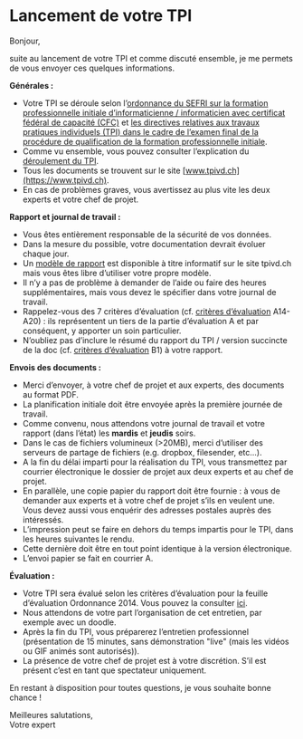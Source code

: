 # Lancement de votre TPI

Bonjour,

suite au lancement de votre TPI et comme discuté ensemble, je me permets de vous 
envoyer ces quelques informations.


**Générales :**

  * Votre TPI se déroule selon l’[ordonnance du SEFRI sur la formation
    professionnelle initiale d’informaticienne / informaticien avec certificat
    fédéral de capacité (CFC)] et [les directives relatives aux travaux pratiques
    individuels (TPI) dans le cadre de l’examen final de la procédure de
    qualification de la formation professionnelle initiale].
  * Comme vu ensemble, vous pouvez consulter l’explication du [déroulement du TPI].
  * Tous les documents se trouvent sur le site [www.tpivd.ch](https://www.tpivd.ch).
  * En cas de problèmes graves, vous avertissez au plus vite les deux experts et
    votre chef de projet.


**Rapport et journal de travail :**

  * Vous êtes entièrement responsable de la sécurité de vos données.
  * Dans la mesure du possible, votre documentation devrait évoluer chaque jour.
  * Un [modèle de rapport] est disponible à titre informatif sur le site tpivd.ch 
    mais vous êtes libre d’utiliser votre propre modèle.
  * Il n’y a pas de problème à demander de l’aide ou faire des heures
    supplémentaires, mais vous devez le spécifier dans votre journal de travail.
  * Rappelez-vous des 7 critères d’évaluation (cf. [critères d’évaluation] 
    A14-A20) : ils représentent un tiers de la partie d’évaluation A et par
    conséquent, y apporter un soin particulier.
  * N’oubliez pas d’inclure le résumé du rapport du TPI / version succincte de 
    la doc (cf. [critères d’évaluation] B1) à votre rapport.


**Envois des documents :**

  * Merci d’envoyer, à votre chef de projet et aux experts, des documents au 
    format PDF.
  * La planification initiale doit être envoyée après la première journée de 
    travail.
  * Comme convenu, nous attendons votre journal de travail et votre rapport 
    (dans l’état) les **mardis** et **jeudis** soirs.
  * Dans le cas de fichiers volumineux (>20MB), merci d’utiliser des serveurs de 
    partage de fichiers (e.g. dropbox, filesender, etc...).
  * A la fin du délai imparti pour la réalisation du TPI, vous transmettez par 
    courrier électronique le dossier de projet aux deux experts et au chef de 
    projet.
  * En parallèle, une copie papier du rapport doit être fournie : à vous de 
    demander aux experts et à votre chef de projet s’ils en veulent une. Vous
    devez aussi vous enquérir des adresses postales auprès des intéressés.
  * L’impression peut se faire en dehors du temps impartis pour le TPI, dans les
    heures suivantes le rendu.
  * Cette dernière doit être en tout point identique à la version électronique.
  * L’envoi papier se fait en courrier A.


**Évaluation :**

  * Votre TPI sera évalué selon les critères d’évaluation pour la feuille 
    d’évaluation Ordonnance 2014. Vous pouvez la consulter [ici](http://www.tpivd.ch/index.php/documentation-tpi-cfc-ordo-2014/pour-candidat/40-annexe-5-evalutation/49-evalution-2017-18).
  * Nous attendons de votre part l’organisation de cet entretien, par exemple 
    avec un doodle.
  * Après la fin du TPI, vous préparerez l’entretien professionnel (présentation
    de 15 minutes, sans démonstration "live" (mais les vidéos ou GIF animés sont
    autorisés)).
  * La présence de votre chef de projet est à votre discrétion. S’il est présent
    c’est en tant que spectateur uniquement.


En restant à disposition pour toutes questions, je vous souhaite bonne chance !

Meilleures salutations,  
Votre expert

[ordonnance du SEFRI sur la formation professionnelle initiale d’informaticienne / informaticien avec certificat fédéral de capacité (CFC)]: https://www.ict-berufsbildung.ch/fileadmin/user_upload/02_Francais/01_formation_initiale/PDF/Bildungsverordnung_Informatiker_in_EFZ-100f-20131017TRR.pdf
[les directives relatives aux travaux pratiques individuels (TPI) dans le cadre de l’examen final de la procédure de  qualification de la formation professionnelle initiale]: https://www.sbfi.admin.ch/dam/sbfi/fr/dokumente/merkblatt/wegleitung_ueberindividuellepraktischearbeitenipaimrahmenderabsc.pdf.download.pdf/directives_relativesauxtravauxpratiquesindividuelstpidanslecadre.pdf
[déroulement du TPI]: http://www.tpivd.ch/index.php/documentation-tpi-cfc-ordo-2014/pour-expert/annexe-2-deroulement/38-documentations-cfc-annexe-2-deroulement-2k14/47-deroulement-tpi-2017-18
[modèle de rapport]: http://www.tpivd.ch/index.php/documentation-tpi-cfc-ordo-2014/pour-candidat/39-documentations-cfc-annexe-3-canevas-dossier-de-projet-2k14/48-canevas-dossier-de-projet-2017-18
[critères d’évaluation]: http://www.tpivd.ch/files/cfc-ordo2k14/2.%20Criteres%20d%20evaluation%20TPI.PDF
